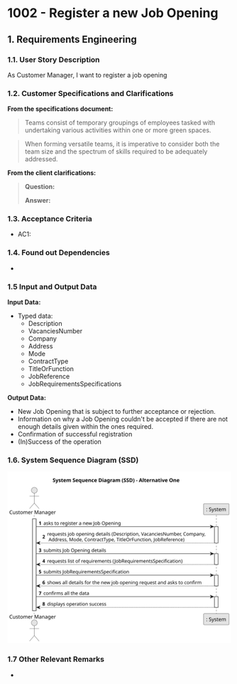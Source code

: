 # 1002 - Register a new Job Opening

## 1. Requirements Engineering

### 1.1. User Story Description

As Customer Manager, I want to register a job opening

### 1.2. Customer Specifications and Clarifications 

**From the specifications document:**

> Teams consist of temporary groupings of employees tasked with undertaking various activities within one or more green 
spaces.

> When forming versatile teams, it is imperative to consider both the team size and the spectrum of skills required to 
be adequately addressed.

**From the client clarifications:**

> **Question:** 
>
> **Answer:** 

### 1.3. Acceptance Criteria

* AC1: 

### 1.4. Found out Dependencies

*  

### 1.5 Input and Output Data

**Input Data:**

  * Typed data:
    * Description
    * VacanciesNumber
    * Company
    * Address
    * Mode
    * ContractType
    * TitleOrFunction
    * JobReference
    * JobRequirementsSpecifications

**Output Data:**

  * New Job Opening that is subject to further acceptance or rejection.
  * Information on why a Job Opening couldn't be accepted if there are not enough details given within the ones required.
  * Confirmation of successful registration
  * (In)Success of the operation

### 1.6. System Sequence Diagram (SSD)

![1002 - System Sequence Diagram](svg/1008-system-sequence-diagram.svg)

### 1.7 Other Relevant Remarks

*  



